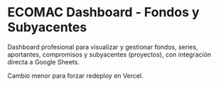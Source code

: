 # ECOMAC Dashboard - Fondos y Subyacentes

Dashboard profesional para visualizar y gestionar fondos, series, aportantes, compromisos y subyacentes (proyectos), con integración directa a Google Sheets.

Cambio menor para forzar redeploy en Vercel.
